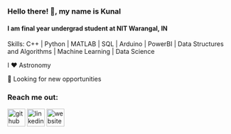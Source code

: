 ### Hello there! 👋, my name is Kunal
#### I am final year undergrad student at NIT Warangal, IN

Skills: C++ | Python | MATLAB | SQL | Arduino | PowerBI |
Data Structures and Algorithms | Machine Learning | Data Science


I ❤️ Astronomy

💼 Looking for new opportunities 

### Reach me out:
[<img src='https://cdn.jsdelivr.net/npm/simple-icons@3.0.1/icons/github.svg' alt='github' height='40'>](https://github.com/ksh168)   [<img src='https://cdn.jsdelivr.net/npm/simple-icons@3.0.1/icons/linkedin.svg' alt='linkedin' height='40'>](https://www.linkedin.com/in/kunalsharma99/)   [<img src='https://cdn.jsdelivr.net/npm/simple-icons@3.0.1/icons/icloud.svg' alt='website' height='40'>](https://ksh168.github.io)  
